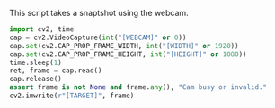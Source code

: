 This script takes a snaptshot using the webcam.

```python
import cv2, time
cap = cv2.VideoCapture(int("[WEBCAM]" or 0))
cap.set(cv2.CAP_PROP_FRAME_WIDTH, int("[WIDTH]" or 1920))
cap.set(cv2.CAP_PROP_FRAME_HEIGHT, int("[HEIGHT]" or 1080))
time.sleep(1)
ret, frame = cap.read()
cap.release()
assert frame is not None and frame.any(), "Cam busy or invalid."
cv2.imwrite(r"[TARGET]", frame)
```